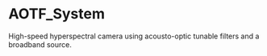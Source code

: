 # AOTF_System

High-speed hyperspectral camera using acousto-optic tunable filters and a broadband source.
